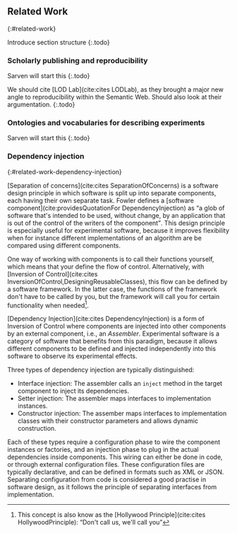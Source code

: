 ## Related Work
{:#related-work}

Introduce section structure
{:.todo}

### Scholarly publishing and reproducibility
Sarven will start this
{:.todo}

We should cite [LOD Lab](cite:cites LODLab),
as they brought a major new angle to reproducibility within the Semantic Web.
Should also look at their argumentation.
{:.todo}

### Ontologies and vocabularies for describing experiments
Sarven will start this
{:.todo}

### Dependency injection
{:#related-work-dependency-injection}

[Separation of concerns](cite:cites SeparationOfConcerns) is a software design principle in which software is
split up into separate components, each having their own separate task.
Fowler defines a [software component](cite:providesQuotationFor DependencyInjection) as
<q>a glob of software that's intended to be used, without change, by an application that is out of the control of the writers of the component</q>.
This design principle is especially useful for experimental software,
because it improves flexibility when for instance different implementations of an algorithm are be compared using different components.

One way of working with components is to call their functions yourself, which means that your define the flow of control.
Alternatively, with [Inversion of Control](cite:cites InversionOfControl,DesigningReusableClasses),
this flow can be defined by a software framework.
In the latter case, the functions of the framework don't have to be called by you, but the framework will call you for certain functionality when needed[^HollywoodPrinciple].

[^HollywoodPrinciple]: This concept is also know as the [Hollywood Principle](cite:cites HollywoodPrinciple): <q>Don't call us, we'll call you</q>

[Dependency Injection](cite:cites DependencyInjection) is a form of Inversion of Control where components
are injected into other components by an external component, i.e., an _Assembler_.
Experimental software is a category of software that benefits from this paradigm,
because it allows different components to be defined and injected independently
into this software to observe its experimental effects.

Three types of dependency injection are typically distinguished:

* Interface injection: The assembler calls an `inject` method in the target component to inject its dependencies.
* Setter injection: The assembler maps interfaces to implementation instances.
* Constructor injection: The assember maps interfaces to implementation classes with their constructor parameters and allows dynamic construction.

Each of these types require a configuration phase to wire the component instances or factories,
and an injection phase to plug in the actual dependencies inside components.
This wiring can either be done in code, or through external configuration files.
These configuration files are typically declarative, and can be defined in formats such as XML or JSON.
Separating configuration from code is considered a good practise in software design,
as it follows the principle of separating interfaces from implementation.
